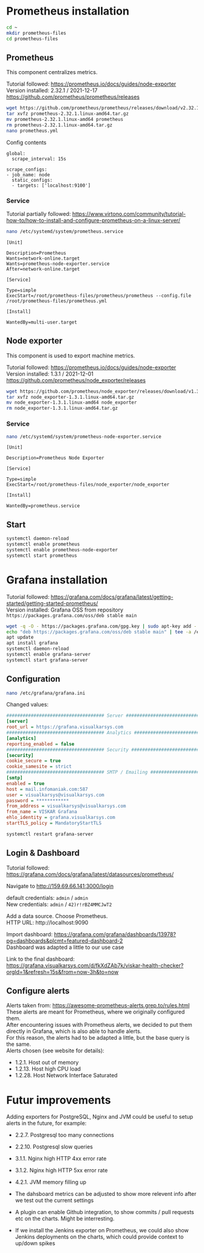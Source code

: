 # Prometheus installation

```bash
cd ~
mkdir prometheus-files
cd prometheus-files
```

## Prometheus

This component centralizes metrics.

Tutorial followed: https://prometheus.io/docs/guides/node-exporter  
Version installed: 2.32.1 / 2021-12-17 https://github.com/prometheus/prometheus/releases

```bash
wget https://github.com/prometheus/prometheus/releases/download/v2.32.1/prometheus-2.32.1.linux-amd64.tar.gz
tar xvfz prometheus-2.32.1.linux-amd64.tar.gz
mv prometheus-2.32.1.linux-amd64 prometheus
rm prometheus-2.32.1.linux-amd64.tar.gz
nano prometheus.yml
```

Config contents

```
global:
  scrape_interval: 15s

scrape_configs:
- job_name: node
  static_configs:
  - targets: ['localhost:9100']
```

### Service

Tutorial partially followed: https://www.virtono.com/community/tutorial-how-to/how-to-install-and-configure-prometheus-on-a-linux-server/

```bash
nano /etc/systemd/system/prometheus.service
```

```
[Unit]

Description=Prometheus
Wants=network-online.target
Wants=prometheus-node-exporter.service
After=network-online.target

[Service]

Type=simple
ExecStart=/root/prometheus-files/prometheus/prometheus --config.file /root/prometheus-files/prometheus.yml

[Install]

WantedBy=multi-user.target
```

## Node exporter

This component is used to export machine metrics.

Tutorial followed: https://prometheus.io/docs/guides/node-exporter  
Version installed: 1.3.1 / 2021-12-01 https://github.com/prometheus/node_exporter/releases

```bash
wget https://github.com/prometheus/node_exporter/releases/download/v1.3.1/node_exporter-1.3.1.linux-amd64.tar.gz
tar xvfz node_exporter-1.3.1.linux-amd64.tar.gz
mv node_exporter-1.3.1.linux-amd64 node_exporter
rm node_exporter-1.3.1.linux-amd64.tar.gz
```

### Service

```bash
nano /etc/systemd/system/prometheus-node-exporter.service
```

```
[Unit]

Description=Prometheus Node Exporter

[Service]

Type=simple
ExecStart=/root/prometheus-files/node_exporter/node_exporter

[Install]

WantedBy=prometheus.service
```

## Start

```bash
systemctl daemon-reload
systemctl enable prometheus
systemctl enable prometheus-node-exporter
systemctl start prometheus
```

# Grafana installation

Tutorial followed: https://grafana.com/docs/grafana/latest/getting-started/getting-started-prometheus/  
Version installed: Grafana OSS from repository `https://packages.grafana.com/oss/deb stable main`

```bash
wget -q -O - https://packages.grafana.com/gpg.key | sudo apt-key add -
echo "deb https://packages.grafana.com/oss/deb stable main" | tee -a /etc/apt/sources.list.d/grafana.list
apt update
apt install grafana
systemctl daemon-reload
systemctl enable grafana-server
systemctl start grafana-server
```

## Configuration

```bash
nano /etc/grafana/grafana.ini
```

Changed values:

```ini
#################################### Server ####################################
[server]
root_url = https://grafana.visualkarsys.com
#################################### Analytics ####################################
[analytics]
reporting_enabled = false
#################################### Security ####################################
[security]
cookie_secure = true
cookie_samesite = strict
#################################### SMTP / Emailing ##########################
[smtp]
enabled = true
host = mail.infomaniak.com:587
user = visualkarsys@visualkarsys.com
password = ************
from_address = visualkarsys@visualkarsys.com
from_name = VISKAR Grafana
ehlo_identity = grafana.visualkarsys.com
startTLS_policy = MandatoryStartTLS
```

```bash
systemctl restart grafana-server
```

## Login & Dashboard

Tutorial followed: https://grafana.com/docs/grafana/latest/datasources/prometheus/

Navigate to http://159.69.66.141:3000/login

default credentials: `admin` / `admin`  
New credentials: `admin` / `42)r!rBZ4MMCJwT2`

Add a data source. Choose Prometheus.  
HTTP URL: http://localhost:9090

Import dashboard: https://grafana.com/grafana/dashboards/13978?pg=dashboards&plcmt=featured-dashboard-2  
Dashboard was adapted a little to our use case

Link to the final dashboard: https://grafana.visualkarsys.com/d/fkXdZAb7k/viskar-health-checker?orgId=1&refresh=15s&from=now-3h&to=now

## Configure alerts

Alerts taken from: https://awesome-prometheus-alerts.grep.to/rules.html  
These alerts are meant for Prometheus, where we originally configured them.  
After encountering issues with Prometheus alerts, we decided to put them directly in Grafana, which is also able to handle alerts.  
For this reason, the alerts had to be adapted a little, but the base query is the same.  
Alerts chosen (see website for details):

- 1.2.1. Host out of memory
- 1.2.13. Host high CPU load
- 1.2.28. Host Network Interface Saturated

# Futur improvements

Adding exporters for PostgreSQL, Nginx and JVM could be useful to setup alerts in the future, for example:

- 2.2.7. Postgresql too many connections 
- 2.2.10. Postgresql slow queries
- 3.1.1. Nginx high HTTP 4xx error rate
- 3.1.2. Nginx high HTTP 5xx error rate
- 4.2.1. JVM memory filling up

- The dahsboard metrics can be adjusted to show more relevent info after we test out the current settings
- A plugin can enable Github integration, to show commits / pull requests etc on the charts. Might be interresting.
- If we install the Jenkins exporter on Prometheus, we could also show Jenkins deployments on the charts, which could provide context to up/down spikes
